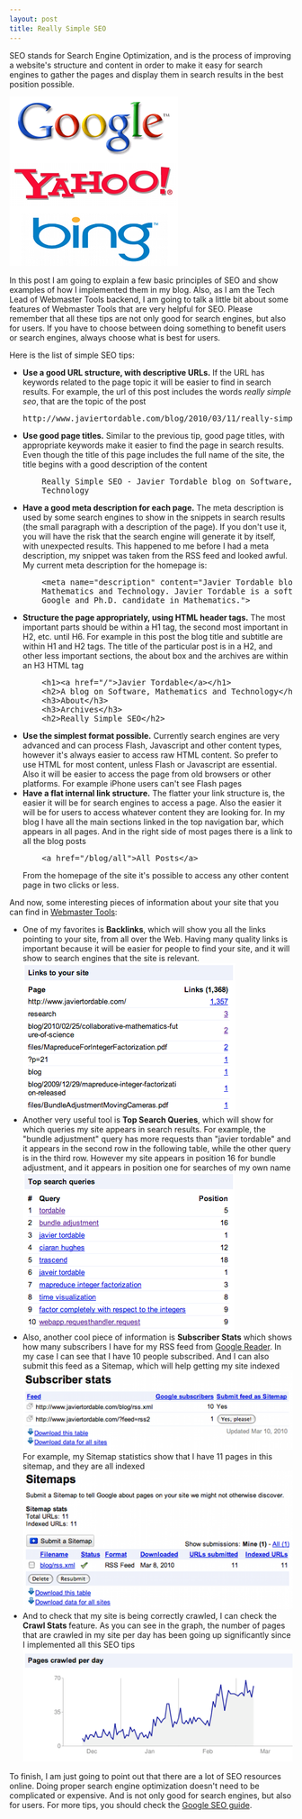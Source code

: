 ```yaml
---
layout: post
title: Really Simple SEO
---
```


<p> 
SEO stands for Search Engine Optimization, and is the process of improving a website's
structure and content in order to make it easy for search engines to gather the pages and
display them in search results in the best position possible.
</p> 

<img src="/images/all-search-engines.png"
           alt="Search Engines"/> 

<p> 
In this post I am going to explain a few basic principles of SEO and show examples of how
I implemented them in my blog. Also, as I am the Tech Lead of Webmaster Tools backend,
I am going to talk a little bit about some features of Webmaster Tools that are very helpful
for SEO. Please remember that all these tips are not only good for search engines, but also
for users. If you have to choose between doing something to benefit users or search engines,
always choose what is best for users.
</p> 
 
<p> 
 Here is the list of simple SEO tips:
</p> 
 
<ul> 
 
<li><strong>Use a good URL structure, with descriptive URLs.</strong> If the URL has
keywords related to the page topic it will be easier to find in search results. For example,
the url of this post includes the words <em>really simple seo</em>, that are the topic
of the post

<pre>
http://www.javiertordable.com/blog/2010/03/11/really-simple-seo
</pre>

</li> 
 
<li> 
<strong>Use good page titles.</strong> Similar to the previous tip, good page titles,
with appropriate keywords make it easier to find the page in search results. Even though
the title of this page includes the full name of the site, the title begins with a good
description of the content
<pre>
    Really Simple SEO - Javier Tordable blog on Software, Mathematics and
    Technology
</pre>
</li>
 
<li> 
<strong>Have a good meta description for each page.</strong> The meta description
is used by some search engines to show in the snippets in search results (the small
paragraph with a description of the page). If you don't use it, you will have the risk that
the search engine will generate it by itself, with unexpected results. This happened
to me before I had a meta description, my snippet was taken from the RSS feed and
looked awful. My current meta description for the homepage is:
<pre>
    &lt;meta name="description" content="Javier Tordable blog on Software,
    Mathematics and Technology. Javier Tordable is a software engineer at
    Google and Ph.D. candidate in Mathematics."&gt;
</pre>
</li> 
 
<li> 
<strong>Structure the page appropriately, using HTML header tags.</strong> The most
important parts should be within a H1 tag, the second most important in H2, etc.
until H6. For example in this post the blog title and subtitle are within H1 and H2 tags.
The title of the particular post is in a H2, and other less important sections, the about
box and the archives are within an H3 HTML tag
<pre>
    &lt;h1&gt;&lt;a href="/"&gt;Javier Tordable&lt;/a&gt;&lt;/h1&gt;
    &lt;h2&gt;A blog on Software, Mathematics and Technology&lt;/h2&gt;
    &lt;h3&gt;About&lt;/h3&gt;
    &lt;h3&gt;Archives&lt;/h3&gt;
    &lt;h2&gt;Really Simple SEO&lt;/h2&gt;
</pre>
</li>
 
<li> 
<strong>Use the simplest format possible.</strong> Currently search engines are
very advanced and can process Flash, Javascript and other content types, however
it's always easier to access raw HTML content. So prefer to use HTML for most content,
unless Flash or Javascript are essential. Also it will be easier to access the page from
old browsers or other platforms. For example iPhone users can't see Flash pages
</li> 
 
<li> 
<strong>Have a flat internal link structure.</strong> The flatter your link structure
is, the easier it will be for search engines to access a page. Also the easier it will be for
users to access whatever content they are looking for. In my blog I have all the main
sections linked in the top navigation bar, which appears in all pages. And in the right
side of most pages there is a link to all the blog posts
<pre>
    &lt;a href="/blog/all"&gt;All Posts&lt;/a&gt;
</pre>
From the homepage of the site it's possible to access any other content page in
two clicks or less.
</li> 
 
</ul> 
 
<p> 
And now, some interesting pieces of information about your site that you can find in
<a href="http://www.google.com/webmasters/tools/">Webmaster Tools</a>:
</p> 
 
<ul> 
 
<li> 
One of my favorites is <strong>Backlinks</strong>, which will show you all the links
pointing to your site, from all over the Web. Having many quality links is important
because it will be easier for people to find your site, and it will show to search engines
that the site is relevant.
<img src="/images/screenshot-webmaster-tools-backlinks.png"
           alt="Screenshot of Webmaster Tools Backlinks"/> 
</li>
 
<li>Another very useful tool is <strong>Top Search Queries</strong>, which will show
for which queries my site appears in search results. For example, the "bundle adjustment"
query has more requests than "javier tordable" and it appears in the second row in the
following table, while the other query is in the third row. However my site appears in
position 16 for bundle adjustment, and it appears in position one for searches of my
own name
<img src="/images/screenshot-webmaster-tools-top-search-queries.png"
           alt="Screenshot of Webmaster Tools Top Search Queries"/> 
</li>

<li>
Also, another cool piece of information is <strong>Subscriber Stats</strong> which
shows how many subscribers I have for my RSS feed from
<a href="http://www.google.com/reader">Google Reader</a>. In my case I can see that
I have 10 people subscribed. And I can also submit this feed as a Sitemap, which will help
getting my site indexed
<img src="/images/screenshot-webmaster-tools-subscriber-stats.png"
           alt="Screenshot of Webmaster Tools Subscriber Stats"/>
For example, my Sitemap statistics show that I have 11 pages in this sitemap, and they
are all indexed
<img src="/images/screenshot-webmaster-tools-sitemaps.png"
           alt="Screenshot of Webmaster Tools Sitemaps"/>
</li> 

<li> 
And to check that my site is being correctly crawled, I can check the <strong>Crawl Stats
</strong> feature. As you can see in the graph, the number of pages that are crawled
in my site per day has been going up significantly since I implemented all this SEO tips
<img src="/images/screenshot-webmaster-tools-crawl-stats.png"
           alt="Screenshot of Webmaster Tools Crawl Stats"/>
</li>

</ul>

<p> 
To finish, I am just going to point out that there are a lot of SEO resources online.
Doing proper search engine optimization doesn't need to be complicated or expensive.
And is not only good for search engines, but also for users. For more tips, you should
check the
<a href="http://googlewebmastercentral.blogspot.com/2008/11/googles-seo-starter-guide.html">
  Google SEO guide</a>.
</p>
